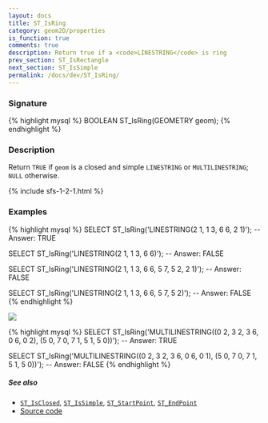 ```yaml
---
layout: docs
title: ST_IsRing
category: geom2D/properties
is_function: true
comments: true
description: Return true if a <code>LINESTRING</code> is ring
prev_section: ST_IsRectangle
next_section: ST_IsSimple
permalink: /docs/dev/ST_IsRing/
---
```


### Signature

{% highlight mysql %}
BOOLEAN ST_IsRing(GEOMETRY geom);
{% endhighlight %}

### Description

Return `TRUE` if `geom` is a closed and simple `LINESTRING` or
`MULTILINESTRING`; `NULL` otherwise.

{% include sfs-1-2-1.html %}

### Examples

{% highlight mysql %}
SELECT ST_IsRing('LINESTRING(2 1, 1 3, 6 6, 2 1)');
-- Answer: TRUE

SELECT ST_IsRing('LINESTRING(2 1, 1 3, 6 6)');
-- Answer: FALSE

SELECT ST_IsRing('LINESTRING(2 1, 1 3, 6 6, 5 7, 5 2, 2 1)');
-- Answer: FALSE

SELECT ST_IsRing('LINESTRING(2 1, 1 3, 6 6, 5 7, 5 2)');
-- Answer: FALSE
{% endhighlight %}

<img class="displayed" src="../ST_IsRing.png"/>

{% highlight mysql %}
SELECT ST_IsRing('MULTILINESTRING((0 2, 3 2, 3 6, 0 6, 0 2),
                                  (5 0, 7 0, 7 1, 5 1, 5 0))');
-- Answer: TRUE

SELECT ST_IsRing('MULTILINESTRING((0 2, 3 2, 3 6, 0 6, 0 1),
                                  (5 0, 7 0, 7 1, 5 1, 5 0))');
-- Answer: FALSE
{% endhighlight %}

##### See also

* [`ST_IsClosed`](../ST_IsClosed), [`ST_IsSimple`](../ST_IsSimple),
  [`ST_StartPoint`](../ST_StartPoint), [`ST_EndPoint`](../ST_EndPoint)
* <a href="https://github.com/irstv/H2GIS/blob/master/h2spatial/src/main/java/org/h2gis/h2spatial/internal/function/spatial/properties/ST_IsRing.java" target="_blank">Source code</a>
